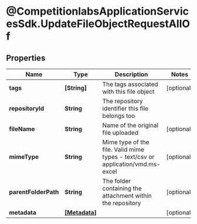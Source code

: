 # @CompetitionlabsApplicationServicesSdk.UpdateFileObjectRequestAllOf

## Properties

Name | Type | Description | Notes
------------ | ------------- | ------------- | -------------
**tags** | **[String]** | The tags associated with this file object | [optional] 
**repositoryId** | **String** | The repository identifier this file belongs too | 
**fileName** | **String** | Name of the original file uploaded | [optional] 
**mimeType** | **String** | Mime type of the file. Valid mime types - text/csv or application/vmd.ms-excel | [optional] 
**parentFolderPath** | **String** | The folder containing the attachment within the repository | [optional] 
**metadata** | [**[Metadata]**](Metadata.md) |  | [optional] 


